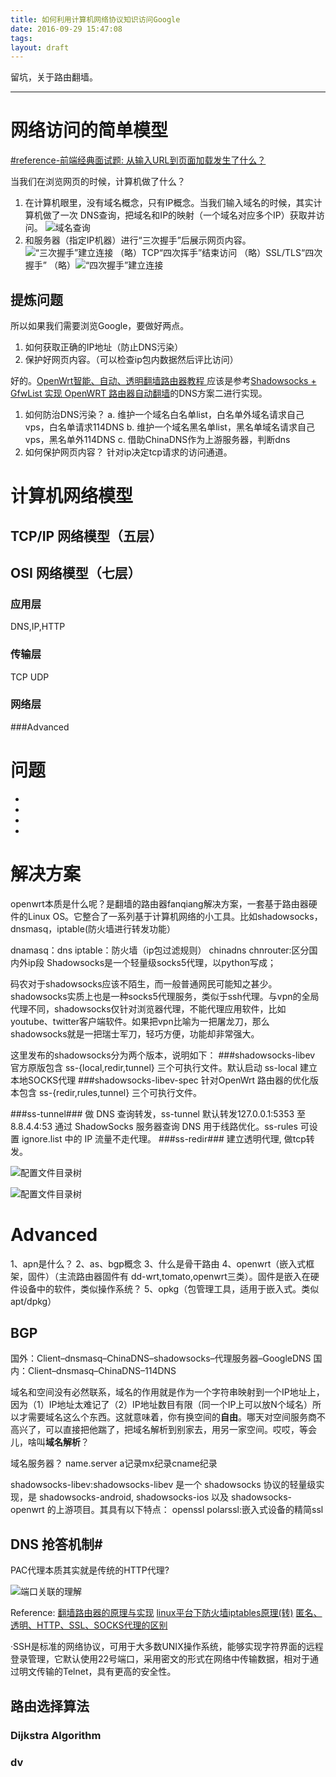 ```yaml
---
title: 如何利用计算机网络协议知识访问Google
date: 2016-09-29 15:47:08
tags:
layout: draft
---
```


留坑，关于路由翻墙。

---

<!-- more -->

# 网络访问的简单模型


[#reference-前端经典面试题: 从输入URL到页面加载发生了什么？](https://segmentfault.com/a/1190000006879700)

当我们在浏览网页的时候，计算机做了什么？
1. 在计算机眼里，没有域名概念，只有IP概念。当我们输入域名的时候，其实计算机做了一次 DNS查询，把域名和IP的映射（一个域名对应多个IP）获取并访问。
![域名查询](http://upload-images.jianshu.io/upload_images/544981-909ab11f316bcc9c.jpg?imageMogr2/auto-orient/strip%7CimageView2/2/w/1240)
2. 和服务器（指定IP机器）进行“三次握手”后展示网页内容。
![“三次握手”建立连接](http://upload-images.jianshu.io/upload_images/544981-a13bc6b207f8d84d.gif?imageMogr2/auto-orient/strip%7CimageView2/2/w/1240)
（略）TCP“四次挥手”结束访问
（略）SSL/TLS“四次握手”
（略）![“四次握手”建立连接](...)

## 提炼问题

所以如果我们需要浏览Google，要做好两点。
1.  如何获取正确的IP地址（防止DNS污染）
2.  保护好网页内容。（可以检查ip包内数据然后评比访问）

好的。[OpenWrt智能、自动、透明翻墙路由器教程 ](https://github.com/softwaredownload/openwrt-fanqiang)应该是参考[Shadowsocks + GfwList 实现 OpenWRT 路由器自动翻墙](https://cokebar.info/archives/962)的DNS方案二进行实现。


1. 如何防治DNS污染？
	a.  维护一个域名白名单list，白名单外域名请求自己vps，白名单请求114DNS
	b.  维护一个域名黑名单list，黑名单域名请求自己vps，黑名单外114DNS
	c.  借助ChinaDNS作为上游服务器，判断dns
2. 如何保护网页内容？
	针对ip决定tcp请求的访问通道。




# 计算机网络模型
## TCP/IP 网络模型（五层）
## OSI 网络模型（七层）
### 应用层
DNS,IP,HTTP
### 传输层
TCP UDP
### 网络层
###Advanced



# 问题

 - 
 - 
 - 
 - 


# 解决方案

openwrt本质是什么呢？是翻墙的路由器fanqiang解决方案，一套基于路由器硬件的Linux OS。它整合了一系列基于计算机网络的小工具。比如shadowsocks，dnsmasq，iptable(防火墙进行转发功能）

dnamasq：dns
iptable：防火墙（ip包过滤规则）
chinadns
chnrouter:区分国内外ip段
Shadowsocks是一个轻量级socks5代理，以python写成；

码农对于shadowsocks应该不陌生，而一般普通网民可能知之甚少。shadowsocks实质上也是一种socks5代理服务，类似于ssh代理。与vpn的全局代理不同，shadowsocks仅针对浏览器代理，不能代理应用软件，比如youtube、twitter客户端软件。如果把vpn比喻为一把屠龙刀，那么shadowsocks就是一把瑞士军刀，轻巧方便，功能却非常强大。

这里发布的shadowsocks分为两个版本，说明如下：
###shadowsocks-libev
官方原版包含 ss-{local,redir,tunnel} 三个可执行文件。默认启动 ss-local 建立本地SOCKS代理
###shadowsocks-libev-spec 
针对OpenWrt 路由器的优化版本包含 ss-{redir,rules,tunnel} 三个可执行文件。

###ss-tunnel###
做 DNS 查询转发，ss-tunnel 默认转发127.0.0.1:5353 至 8.8.4.4:53 通过 ShadowSocks 服务器查询 DNS 用于线路优化。ss-rules 可设置 ignore.list 中的 IP 流量不走代理。
###ss-redir###
建立透明代理, 做tcp转发。

![配置文件目录树](http://upload-images.jianshu.io/upload_images/544981-1629851c9094a57f.png?imageMogr2/auto-orient/strip%7CimageView2/2/w/1240)

![配置文件目录树](http://upload-images.jianshu.io/upload_images/544981-69a62d3c96c71642.jpg?imageMogr2/auto-orient/strip%7CimageView2/2/w/1240)

# Advanced

1、apn是什么？
2、as、bgp概念
3、什么是骨干路由
4、openwrt（嵌入式框架，固件）（主流路由器固件有 dd-wrt,tomato,openwrt三类）。固件是嵌入在硬件设备中的软件，类似操作系统？
5、opkg（包管理工具，适用于嵌入式。类似apt/dpkg）
## BGP







国外：Client–dnsmasq–ChinaDNS–shadowsocks–代理服务器–GoogleDNS
国内：Client–dnsmasq–ChinaDNS–114DNS

域名和空间没有必然联系，域名的作用就是作为一个字符串映射到一个IP地址上，因为（1）IP地址太难记了（2）IP地址数目有限（同一个IP上可以放N个域名）所以才需要域名这么个东西。这就意味着，你有换空间的**自由**。哪天对空间服务商不高兴了，可以直接把他踹了，把域名解析到别家去，用另一家空间。哎哎，等会儿，啥叫**域名解析**？

域名服务器？
name.server
a记录mx纪录cname纪录

shadowsocks-libev:shadowsocks-libev 是一个 shadowsocks 协议的轻量级实现，是 shadowsocks-android, shadowsocks-ios 以及 shadowsocks-openwrt 的上游项目。其具有以下特点：
openssl
polarssl:嵌入式设备的精简ssl






## DNS 抢答机制#
PAC代理本质其实就是传统的HTTP代理?


![端口关联的理解](http://upload-images.jianshu.io/upload_images/544981-4ebf6537ab4976d3.png?imageMogr2/auto-orient/strip%7CimageView2/2/w/1240)





Reference:
[翻墙路由器的原理与实现](http://drops.wooyun.org/papers/10177)
[linux平台下防火墙iptables原理(转)](http://www.cnblogs.com/ggjucheng/archive/2012/08/19/2646466.html)
[匿名、透明、HTTP、SSL、SOCKS代理的区别](http://blog.mimvp.com/2015/03/anonymous-transparent-the-difference-between-http-ssl-socks-proxy/)

·SSH是标准的网络协议，可用于大多数UNIX操作系统，能够实现字符界面的远程登录管理，它默认使用22号端口，采用密文的形式在网络中传输数据，相对于通过明文传输的Telnet，具有更高的安全性。

## 路由选择算法
### Dijkstra Algorithm
### dv



